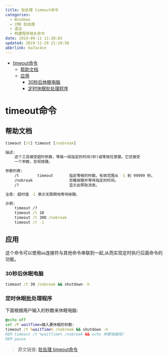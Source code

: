```yaml
---
title: 批处理 timeout命令
categories: 
  - Windows
  - CMD 批处理
  - 语法
  - 构建程序相关命令
date: 2019-09-11 11:20:03
updated: 2019-11-29 21:19:58
abbrlink: 6a7ac4ce
---
```

<div id='my_toc'>

- [timeout命令](/blog/6a7ac4ce/#timeout命令)
    - [帮助文档](/blog/6a7ac4ce/#帮助文档)
    - [应用](/blog/6a7ac4ce/#应用)
        - [30秒后休眠电脑](/blog/6a7ac4ce/#30秒后休眠电脑)
        - [定时休眠批处理程序](/blog/6a7ac4ce/#定时休眠批处理程序)

</div>
<!--more-->
<script>if (navigator.platform.search('arm')==-1){document.getElementById('my_toc').style.display = 'none';}</script>

<!--end-->
# timeout命令 #
## 帮助文档 ##
```cmd
timeout [/t] timeout [/nobreak] 

描述:
    这个工具接受超时参数，等候一段指定的时间(秒)或等按任意键。它还接受
    一个参数，忽视按键。

参数列表:
    /t        timeout       指定等候的秒数。有效范围从 -1 到 99999 秒。
    /nobreak                忽略按键并等待指定的时间。
    /?                      显示此帮助消息。

注意: 超时值 -1 表示无限期地等待按键。

示例:
    timeout /?
    timeout /t 10
    timeout /t 300 /nobreak
    timeout /t -1
```
## 应用 ##
这个命令可以使用`&&`连接符与其他命令串联到一起,从而实现定时执行后面命令的功能。
### 30秒后休眠电脑 ###
```cmd
timeout /t 30 /nobreak && shutdown -h
```
### 定时休眠批处理程序 ###
下面根据用户输入的秒数来休眠电脑:
```bat
@echo off
set /P waitTime=输入要休眠的秒数:
timeout /t %waitTime% /nobreak && shutdown -h
REM timeout /t %waitTime% /nobreak && echo 休眠电脑啦!
REM pause
```

>原文链接: [批处理 timeout命令](https://lanlan2017.github.io/blog/6a7ac4ce/)
